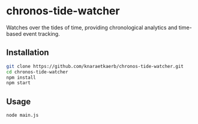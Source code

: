 # chronos-tide-watcher

Watches over the tides of time, providing chronological analytics and time-based event tracking.

## Installation

```bash
git clone https://github.com/knaraetkaerb/chronos-tide-watcher.git
cd chronos-tide-watcher
npm install
npm start
```

## Usage
```bash
node main.js
```
